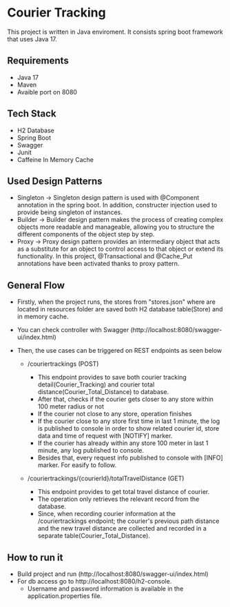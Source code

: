 
# Courier Tracking

This project is written in Java enviroment. It consists spring boot framework that uses Java 17.

## Requirements

* Java 17
* Maven
* Avaible port on 8080

## Tech Stack

* H2 Database
* Spring Boot
* Swagger
* Junit
* Caffeine In Memory Cache

## Used Design Patterns

* Singleton -> Singleton design pattern is used with @Component annotation in the spring boot. In addition, constructer injection used to provide being singleton of instances.
* Builder -> Builder design pattern makes the process of creating complex objects more readable and manageable, allowing you to structure the different components of the object step by step.
* Proxy -> Proxy design pattern provides an intermediary object that acts as a substitute for an object to control access to that object or extend its functionality. In this project, @Transactional and @Cache_Put annotations have been activated thanks to proxy pattern.

## General Flow

* Firstly, when the project runs, the stores from "stores.json" where are located in resources folder are saved both H2 database table(Store) and in memory cache.
* You can check controller with Swagger (http://localhost:8080/swagger-ui/index.html)
* Then, the use cases can be triggered on REST endpoints as seen below
  
    - /couriertrackings (POST)
      - This endpoint provides to save both courier tracking detail(Courier_Tracking) and courier total distance(Courier_Total_Distance)  to database.
      - After that, checks if the courier gets closer to any store within 100 meter radius or not
      - If the courier not close to any store, operation finishes
      - If the courier close to any store first time in last 1 minute, the log is published to console in order to show related courier id, store data and time of request with [NOTIFY] marker.
      - If the courier has already within any store 100 meter in last 1 minute, any log published to console.
      - Besides that, every request info published to console with [INFO] marker. For easify to follow.
      
    - /couriertrackings/{courierId}/totalTravelDistance (GET)
      - This endpoint provides to get total travel distance of courier.
      - The operation only retrieves the relevant record from the database.
      - Since, when recording courier information at the /couriertrackings endpoint; the courier's previous path distance and the new travel distance are collected and recorded in a separate table(Courier_Total_Distance).
        
## How to run it

* Build project and run (http://localhost:8080/swagger-ui/index.html)
* For db access go to http://localhost:8080/h2-console.
  - Username and password information is available in the application.properties file.
